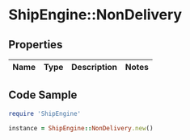 # ShipEngine::NonDelivery

## Properties

Name | Type | Description | Notes
------------ | ------------- | ------------- | -------------

## Code Sample

```ruby
require 'ShipEngine'

instance = ShipEngine::NonDelivery.new()
```


